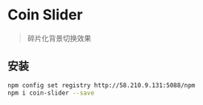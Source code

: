 Coin Slider
===========
> 碎片化背景切换效果

## 安装
```bash
npm config set registry http://58.210.9.131:5088/npm
npm i coin-slider --save
```
